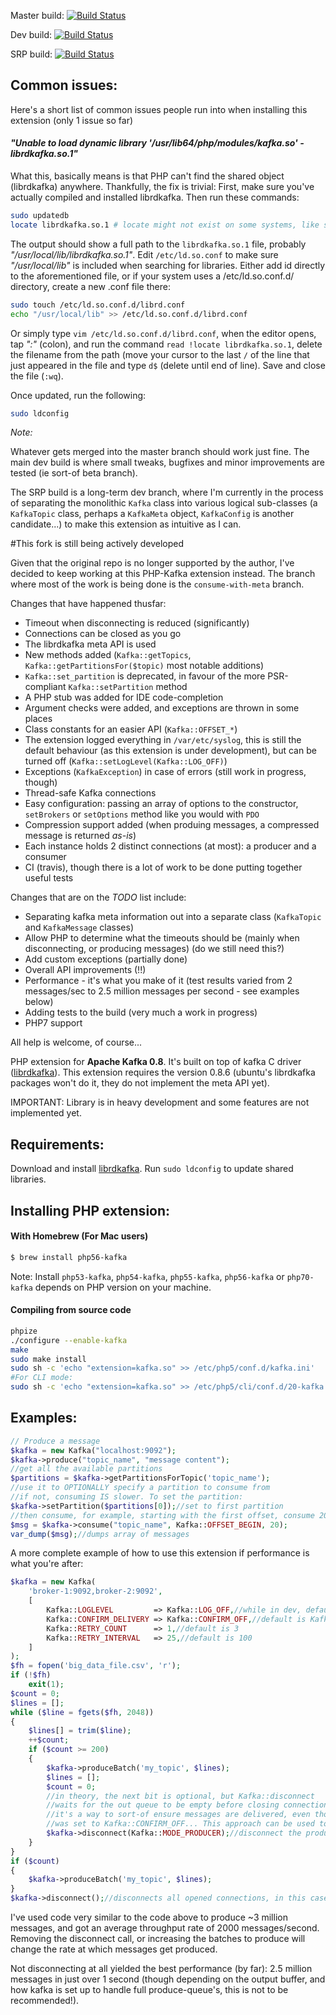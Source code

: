 Master build: [![Build Status](https://travis-ci.org/EVODelavega/phpkafka.svg?branch=master)](https://travis-ci.org/EVODelavega/phpkafka)

Dev build: [![Build Status](https://travis-ci.org/EVODelavega/phpkafka.svg?branch=consume-with-meta)](https://travis-ci.org/EVODelavega/phpkafka)

SRP build: [![Build Status](https://travis-ci.org/EVODelavega/phpkafka.svg?branch=feature%2FSRP)](https://travis-ci.org/EVODelavega/phpkafka)

## Common issues:

Here's a short list of common issues people run into when installing this extension (only 1 issue so far)

#### _"Unable to load dynamic library '/usr/lib64/php/modules/kafka.so' - librdkafka.so.1"_

What this, basically means is that PHP can't find the shared object (librdkafka) anywhere. Thankfully, the fix is trivial:
First, make sure you've actually compiled and installed librdkafka. Then run these commands:

```bash
sudo updatedb
locate librdkafka.so.1 # locate might not exist on some systems, like slackware, which uses slocate
```

The output should show a full path to the `librdkafka.so.1` file, probably _"/usr/local/lib/librdkafka.so.1"_. Edit `/etc/ld.so.conf` to make sure _"/usr/local/lib"_ is included when searching for libraries. Either add id directly to the aforementioned file, or if your system uses a /etc/ld.so.conf.d/ directory, create a new .conf file there:

```bash
sudo touch /etc/ld.so.conf.d/librd.conf
echo "/usr/local/lib" >> /etc/ld.so.conf.d/librd.conf
```

Or simply type `vim /etc/ld.so.conf.d/librd.conf`, when the editor opens, tap _":"_ (colon), and run the command `read !locate librdkafka.so.1`, delete the filename from the path (move your cursor to the last `/` of the line that just appeared in the file and type `d$` (delete until end of line). Save and close the file (`:wq`).

Once updated, run the following:

```bash
sudo ldconfig
```


_Note:_

Whatever gets merged into the master branch should work just fine. The main dev build is where small tweaks, bugfixes and minor improvements are tested (ie sort-of beta branch).

The SRP build is a long-term dev branch, where I'm currently in the process of separating the monolithic `Kafka` class into various logical sub-classes (a `KafkaTopic` class, perhaps a `KafkaMeta` object, `KafkaConfig` is another candidate...) to make this extension as intuitive as I can.

#This fork is still being actively developed

Given that the original repo is no longer supported by the author, I've decided to keep working at this PHP-Kafka extension instead.
The branch where most of the work is being done is the `consume-with-meta` branch.

Changes that have happened thusfar:

* Timeout when disconnecting is reduced (significantly)
* Connections can be closed as you go
* The librdkafka meta API is used
* New methods added (`Kafka::getTopics`, `Kafka::getPartitionsFor($topic)` most notable additions)
* `Kafka::set_partition` is deprecated, in favour of the more PSR-compliant `Kafka::setPartition` method
* A PHP stub was added for IDE code-completion
* Argument checks were added, and exceptions are thrown in some places
* Class constants for an easier API (`Kafka::OFFSET_*`)
* The extension logged everything in `/var/etc/syslog`, this is still the default behaviour (as this extension is under development), but can be turned off (`Kafka::setLogLevel(Kafka::LOG_OFF)`)
* Exceptions (`KafkaException`) in case of errors (still work in progress, though)
* Thread-safe Kafka connections
* Easy configuration: passing an array of options to the constructor, `setBrokers` or `setOptions` method like you would with `PDO`
* Compression support added (when produing messages, a compressed message is returned _as-is_)
* Each instance holds 2 distinct connections (at most): a producer and a consumer
* CI (travis), though there is a lot of work to be done putting together useful tests

Changes that are on the _TODO_ list include:

* Separating kafka meta information out into a separate class (`KafkaTopic`  and `KafkaMessage` classes)
* Allow PHP to determine what the timeouts should be (mainly when disconnecting, or producing messages) (do we still need this?)
* Add custom exceptions (partially done)
* Overall API improvements (!!)
* Performance - it's what you make of it (test results varied from 2 messages/sec to 2.5 million messages per second - see examples below)
* Adding tests to the build (very much a work in progress)
* PHP7 support

All help is welcome, of course...


PHP extension for **Apache Kafka 0.8**. It's built on top of kafka C driver ([librdkafka](https://github.com/edenhill/librdkafka/)).
This extension requires the version 0.8.6 (ubuntu's librdkafka packages won't do it, they do not implement the meta API yet).

IMPORTANT: Library is in heavy development and some features are not implemented yet.

Requirements:
-------------
Download and install [librdkafka](https://github.com/edenhill/librdkafka/). Run `sudo ldconfig` to update shared libraries.

Installing PHP extension:
----------

#### With Homebrew (For Mac users)

```bash
$ brew install php56-kafka
```

Note: Install `php53-kafka`, `php54-kafka`, `php55-kafka`, `php56-kafka` or `php70-kafka` depends on PHP version on your machine.

#### Compiling from source code

```bash
phpize
./configure --enable-kafka
make
sudo make install
sudo sh -c 'echo "extension=kafka.so" >> /etc/php5/conf.d/kafka.ini'
#For CLI mode:
sudo sh -c 'echo "extension=kafka.so" >> /etc/php5/cli/conf.d/20-kafka.ini'
```

Examples:
--------
```php
// Produce a message
$kafka = new Kafka("localhost:9092");
$kafka->produce("topic_name", "message content");
//get all the available partitions
$partitions = $kafka->getPartitionsForTopic('topic_name');
//use it to OPTIONALLY specify a partition to consume from
//if not, consuming IS slower. To set the partition:
$kafka->setPartition($partitions[0]);//set to first partition
//then consume, for example, starting with the first offset, consume 20 messages
$msg = $kafka->consume("topic_name", Kafka::OFFSET_BEGIN, 20);
var_dump($msg);//dumps array of messages
```

A more complete example of how to use this extension if performance is what you're after:

```php
$kafka = new Kafka(
    'broker-1:9092,broker-2:9092',
    [
        Kafka::LOGLEVEL         => Kafka::LOG_OFF,//while in dev, default is Kafka::LOG_ON
        Kafka::CONFIRM_DELIVERY => Kafka::CONFIRM_OFF,//default is Kafka::CONFIRM_BASIC
        Kafka::RETRY_COUNT      => 1,//default is 3
        Kafka::RETRY_INTERVAL   => 25,//default is 100
    ]
);
$fh = fopen('big_data_file.csv', 'r');
if (!$fh)
    exit(1);
$count = 0;
$lines = [];
while ($line = fgets($fh, 2048))
{
    $lines[] = trim($line);
    ++$count;
    if ($count >= 200)
    {
        $kafka->produceBatch('my_topic', $lines);
        $lines = [];
        $count = 0;
        //in theory, the next bit is optional, but Kafka::disconnect
        //waits for the out queue to be empty before closing connections
        //it's a way to sort-of ensure messages are delivered, even though Kafka::CONFIRM_DELIVERY
        //was set to Kafka::CONFIRM_OFF... This approach can be used to speed up your code
        $kafka->disconnect(Kafka::MODE_PRODUCER);//disconnect the producer
    }
}
if ($count)
{
    $kafka->produceBatch('my_topic', $lines);
}
$kafka->disconnect();//disconnects all opened connections, in this case, only a producer connection will exist, though
```

I've used code very similar to the code above to produce ~3 million messages, and got an average throughput rate of 2000 messages/second.
Removing the disconnect call, or increasing the batches to produce will change the rate at which messages get produced.

Not disconnecting at all yielded the best performance (by far): 2.5 million messages in just over 1 second (though depending on the output buffer, and how kafka is set up to handle full produce-queue's, this is not to be recommended!).
